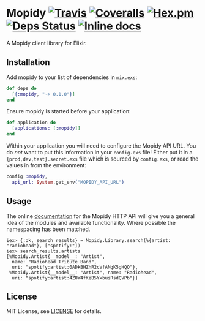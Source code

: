 # Mopidy [![Travis](https://img.shields.io/travis/trestrantham/mopidy.svg?maxAge=2592000&style=flat-square)](https://travis-ci.org/trestrantham/mopidy) [![Coveralls](https://img.shields.io/coveralls/trestrantham/mopidy.svg?maxAge=2592000&style=flat-square)](https://coveralls.io/github/trestrantham/mopidy) [![Hex.pm](https://img.shields.io/hexpm/v/mopidy.svg?maxAge=2592000&style=flat-square)](https://hex.pm/packages/mopidy) [![Deps Status](https://beta.hexfaktor.org/badge/all/github/trestrantham/mopidy.svg)](https://beta.hexfaktor.org/github/trestrantham/mopidy) [![Inline docs](http://inch-ci.org/github/trestrantham/mopidy.svg)](http://inch-ci.org/github/trestrantham/mopidy)

A Mopidy client library for Elixir.

## Installation

Add mopidy to your list of dependencies in `mix.exs`:

```elixir
def deps do
  [{:mopidy, "~> 0.1.0"}]
end
```

Ensure mopidy is started before your application:

```elixir
def application do
  [applications: [:mopidy]]
end
```

Within your application you will need to configure the Mopidy API URL. You do
*not* want to put this information in your `config.exs` file! Either put it in a
`{prod,dev,test}.secret.exs` file which is sourced by `config.exs`, or read the
values in from the environment:

```elixir
config :mopidy,
  api_url: System.get_env("MOPIDY_API_URL")
```

## Usage

The online [documentation][doc] for the Mopidy HTTP API will give you a general
idea of the modules and available functionality. Where possible the namespacing
has been matched.

```shell
iex> {:ok, search_results} = Mopidy.Library.search(%{artist: "radiohead"}, ["spotify:"])
iex> search_results.artists
[%Mopidy.Artist{__model__: "Artist",
  name: "Radiohead Tribute Band",
  uri: "spotify:artist:0ADkBHZhR2cVfANgK5gHQO"},
 %Mopidy.Artist{__model__: "Artist", name: "Radiohead",
  uri: "spotify:artist:4Z8W4fKeB5YxbusRsdQVPb"}]
```

## License

MIT License, see [LICENSE](LICENSE) for details.

[doc]: https://docs.mopidy.com/en/latest/api/http/#http-api
